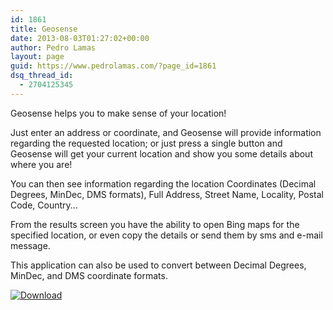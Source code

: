 ```yaml
---
id: 1861
title: Geosense
date: 2013-08-03T01:27:02+00:00
author: Pedro Lamas
layout: page
guid: https://www.pedrolamas.com/?page_id=1861
dsq_thread_id:
  - 2704125345
---
```

Geosense helps you to make sense of your location!

Just enter an address or coordinate, and Geosense will provide information regarding the requested location; or just press a single button and Geosense will get your current location and show you some details about where you are!

You can then see information regarding the location Coordinates (Decimal Degrees, MinDec, DMS formats), Full Address, Street Name, Locality, Postal Code, Country...

From the results screen you have the ability to open Bing maps for the specified location, or even copy the details or send them by sms and e-mail message.

This application can also be used to convert between Decimal Degrees, MinDec, and DMS coordinate formats.

[![Download](wp-content/uploads/2013/08/258x67_WPS_Download_cyan.png)](http://windowsphone.com/s?appid=7ca9cfea-1b92-4ca4-8559-269936d5361e)
